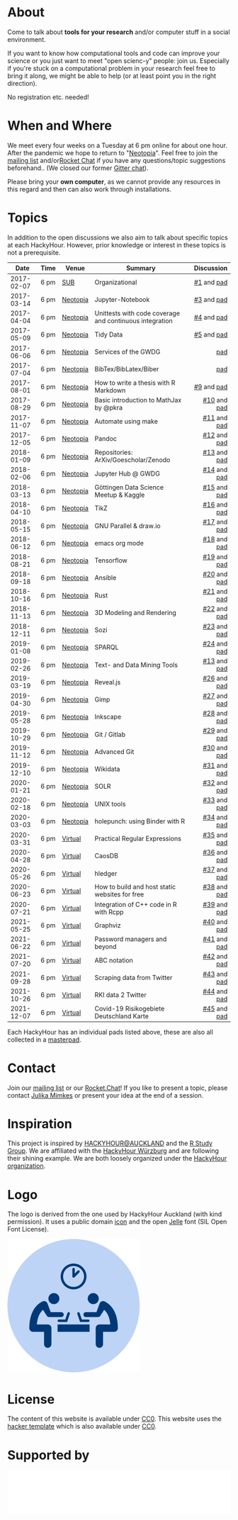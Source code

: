 # About
Come to talk about **tools for your research** and/or computer stuff in a social environment.

If you want to know how computational tools and code can improve your science or you just want to meet "open scienc-y" people: join us. Especially if you're stuck on a computational problem in your research feel free to bring it along, we might be able to help (or at least point you in the right direction).

No registration etc. needed!

# When and Where
We meet every four weeks on a Tuesday at 6 pm online for about one hour. After the pandemic we hope to return to "[Neotopia](https://cccgoe.de/wiki/Neotopia)". Feel free to join the [mailing list](https://listserv.gwdg.de/mailman/listinfo/hackyhour) and/or[Rocket Chat](https://chat.gwdg.de/channel/HackyHour) if you have any questions/topic suggestions beforehand.. (We closed our former [Gitter chat](https://gitter.im/HackyHour/Goettingen?utm_source=share-link&utm_medium=link&utm_campaign=share-link)).

Please bring your **own computer**, as we cannot provide any resources in this regard and then can also work through installations.

# Topics
In addition to the open discussions we also aim to talk about specific topics at each HackyHour. However, prior knowledge or interest in these topics is not a prerequisite. 

| Date | Time | Venue | Summary      | Discussion |
| --------- | ------ | ------| -------------| ----------:|
| 2017-02-07 | 6 pm | [SUB](https://www.sub.uni-goettingen.de/sub-aktuell/) | Organizational | [#1](https://github.com/HackyHour/Goettingen/issues/1) and [pad](http://etherpad.gwdg.de/p/HackyHourGoettingen_2017-02-07) |
| 2017-03-14 | 6 pm | [Neotopia](https://cccgoe.de/wiki/Neotopia) | Jupyter-Notebook | [#3](https://github.com/HackyHour/Goettingen/issues/3) and [pad](http://etherpad.gwdg.de/p/HackyHourGoettingen_2017-03-14) |
| 2017-04-04 | 6 pm | [Neotopia](https://cccgoe.de/wiki/Neotopia) | Unittests with code coverage and continuous integration  | [#4](https://github.com/HackyHour/Goettingen/issues/4) and [pad](http://etherpad.gwdg.de/p/HackyHourGoettingen_2017-04-04) |
| 2017-05-09 | 6 pm | [Neotopia](https://cccgoe.de/wiki/Neotopia) | Tidy Data | [#5](https://github.com/HackyHour/Goettingen/issues/5) and [pad](http://etherpad.gwdg.de/p/HackyHourGoettingen_2017-05-09) |
| 2017-06-06 | 6 pm | [Neotopia](https://cccgoe.de/wiki/Neotopia) | Services of the GWDG | [pad](http://etherpad.gwdg.de/p/HackyHourGoettingen_2017-06-06) |
| 2017-07-04 | 6 pm | [Neotopia](https://cccgoe.de/wiki/Neotopia) | BibTex/BibLatex/Biber | [pad](http://etherpad.gwdg.de/p/HackyHourGoettingen_2017-07-04) |
| 2017-08-01 | 6 pm | [Neotopia](https://cccgoe.de/wiki/Neotopia) | How to write a thesis with R Markdown | [#9](https://github.com/HackyHour/Goettingen/issues/9) and [pad](http://etherpad.gwdg.de/p/HackyHourGoettingen_2017-08-01) |
| 2017-08-29 | 6 pm | [Neotopia](https://cccgoe.de/wiki/Neotopia) | Basic introduction to MathJax by @pkra| [#10](https://github.com/HackyHour/Goettingen/issues/10) and [pad](http://etherpad.gwdg.de/p/HackyHourGoettingen_2017-08-29) |
| 2017-11-07 | 6 pm | [Neotopia](https://cccgoe.de/wiki/Neotopia) | Automate using make| [#11](https://github.com/HackyHour/Goettingen/issues/11) and [pad](http://etherpad.gwdg.de/p/HackyHourGoettingen_2017-09-26) |
| 2017-12-05 | 6 pm | [Neotopia](https://cccgoe.de/wiki/Neotopia) | Pandoc | [#12](https://github.com/HackyHour/Goettingen/issues/12) and [pad](http://etherpad.gwdg.de/p/HackyHourGoettingen_2017-12-05) |
| 2018-01-09 | 6 pm | [Neotopia](https://cccgoe.de/wiki/Neotopia) | Repositories: ArXiv/Goescholar/Zenodo | [#13](https://github.com/HackyHour/Goettingen/issues/13) and [pad](http://etherpad.gwdg.de/p/HackyHourGoettingen_2018-01-09) |
| 2018-02-06 | 6 pm | [Neotopia](https://cccgoe.de/wiki/Neotopia) | Jupyter Hub @ GWDG | [#14](https://github.com/HackyHour/Goettingen/issues/14) and [pad](http://etherpad.gwdg.de/p/HackyHourGoettingen_2018-2-06) |
| 2018-03-13 | 6 pm | [Neotopia](https://cccgoe.de/wiki/Neotopia) | Göttingen Data Science Meetup & Kaggle | [#15](https://github.com/HackyHour/Goettingen/issues/15) and [pad](http://etherpad.gwdg.de/p/HackyHourGoettingen_2018-3-13) |
| 2018-04-10 | 6 pm | [Neotopia](https://cccgoe.de/wiki/Neotopia) | TikZ | [#16](https://github.com/HackyHour/Goettingen/issues/16) and [pad](http://etherpad.gwdg.de/p/HackyHourGoettingen_2018-4-10) |
| 2018-05-15 | 6 pm | [Neotopia](https://cccgoe.de/wiki/Neotopia) | GNU Parallel & draw.io | [#17](https://github.com/HackyHour/Goettingen/issues/17) and [pad](http://etherpad.gwdg.de/p/HackyHourGoettingen_2018-5-15) |
| 2018-06-12 | 6 pm | [Neotopia](https://cccgoe.de/wiki/Neotopia) | emacs org mode| [#18](https://github.com/HackyHour/Goettingen/issues/18) and [pad](http://etherpad.gwdg.de/p/HackyHourGoettingen_2018-6-12) |
| 2018-08-21 | 6 pm | [Neotopia](https://cccgoe.de/wiki/Neotopia) | Tensorflow| [#19](https://github.com/HackyHour/Goettingen/issues/19) and [pad](http://etherpad.gwdg.de/p/HackyHourGoettingen_2018-08-21) |
| 2018-09-18 | 6 pm | [Neotopia](https://cccgoe.de/wiki/Neotopia) | Ansible | [#20](https://github.com/HackyHour/Goettingen/issues/20) and [pad](http://etherpad.gwdg.de/p/HackyHourGoettingen_2018-09-18) |
| 2018-10-16 | 6 pm | [Neotopia](https://cccgoe.de/wiki/Neotopia) | Rust | [#21](https://github.com/HackyHour/Goettingen/issues/21) and [pad](http://etherpad.gwdg.de/p/HackyHourGoettingen_2018-10-16) |
| 2018-11-13 | 6 pm | [Neotopia](https://cccgoe.de/wiki/Neotopia) | 3D Modeling and Rendering | [#22](https://github.com/HackyHour/Goettingen/issues/22) and [pad](https://pad.gwdg.de/HackyHourGoettingen_2018-11-13#) |
| 2018-12-11 | 6 pm | [Neotopia](https://cccgoe.de/wiki/Neotopia) | Sozi | [#23](https://github.com/HackyHour/Goettingen/issues/23) and [pad](http://etherpad.gwdg.de/p/HackyHourGoettingen_2018-12-11) |
| 2019-01-08 | 6 pm | [Neotopia](https://cccgoe.de/wiki/Neotopia) | SPARQL | [#24](https://github.com/HackyHour/Goettingen/issues/24) and [pad](http://etherpad.gwdg.de/p/HackyHourGoettingen_2019-01-08) |
| 2019-02-26 | 6 pm | [Neotopia](https://cccgoe.de/wiki/Neotopia) | Text- and Data Mining Tools | [#13](https://github.com/HackyHour/Goettingen/issues/13) and [pad](https://pad.gwdg.de/HackyHourGoettingen_2019-02-26) |
| 2019-03-19| 6 pm | [Neotopia](https://cccgoe.de/wiki/Neotopia) | Reveal.js | [#26](https://github.com/HackyHour/Goettingen/issues/26) and [pad](http://etherpad.gwdg.de/p/HackyHourGoettingen_2019-03-19) |
| 2019-04-30| 6 pm | [Neotopia](https://cccgoe.de/wiki/Neotopia) | Gimp | [#27](https://github.com/HackyHour/Goettingen/issues/27) and [pad](http://etherpad.gwdg.de/p/HackyHourGoettingen_2019-04-30) |
| 2019-05-28| 6 pm | [Neotopia](https://cccgoe.de/wiki/Neotopia) | Inkscape | [#28](https://github.com/HackyHour/Goettingen/issues/28) and [pad](https://pad.gwdg.de/HackyHourGoettingen_2019-05-28#) |
| 2019-10-29| 6 pm | [Neotopia](https://cccgoe.de/wiki/Neotopia) | Git / Gitlab | [#29](https://github.com/HackyHour/Goettingen/issues/29) and [pad](https://pad.gwdg.de/HackyHourGoettingen_2019-10-29#) |
| 2019-11-12| 6 pm | [Neotopia](https://cccgoe.de/wiki/Neotopia) | Advanced Git | [#30](https://github.com/HackyHour/Goettingen/issues/30) and [pad](https://pad.gwdg.de/HackyHourGoettingen_2019-11-12) |
| 2019-12-10| 6 pm | [Neotopia](https://cccgoe.de/wiki/Neotopia) | Wikidata | [#31](https://github.com/HackyHour/Goettingen/issues/31) and [pad](https://pad.gwdg.de/HackyHourGoettingen_2019-12-10) |
| 2020-01-21| 6 pm | [Neotopia](https://cccgoe.de/wiki/Neotopia) | SOLR | [#32](https://github.com/HackyHour/Goettingen/issues/32) and [pad](https://pad.gwdg.de/HackyHourGoettingen_2020-01-21) |
| 2020-02-18| 6 pm | [Neotopia](https://cccgoe.de/wiki/Neotopia) | UNIX tools | [#33](https://github.com/HackyHour/Goettingen/issues/33) and [pad](https://pad.gwdg.de/HackyHourGoettingen_2020-02-18) |
| 2020-03-03| 6 pm | [Neotopia](https://cccgoe.de/wiki/Neotopia) | holepunch: using Binder with R | [#34](https://github.com/HackyHour/Goettingen/issues/34) and [pad](https://pad.gwdg.de/HackyHourGoettingen_2020-03-03) |
| 2020-03-31 | 6 pm | [Virtual](https://pad.gwdg.de/HackyHourGoettingen_2020-03-31) | Practical Regular Expressions | [#35](https://github.com/HackyHour/Goettingen/issues/35) and [pad](https://pad.gwdg.de/HackyHourGoettingen_2020-03-31) |
| 2020-04-28| 6 pm | [Virtual](https://pad.gwdg.de/HackyHourGoettingen_2020-04-28) | CaosDB | [#36](https://github.com/HackyHour/Goettingen/issues/36) and [pad](https://pad.gwdg.de/HackyHourGoettingen_2020-04-28) |
| 2020-05-26| 6 pm | [Virtual](https://pad.gwdg.de/HackyHourGoettingen_2020-05-26)  | hledger | [#37](https://github.com/HackyHour/Goettingen/issues/37) and [pad](https://pad.gwdg.de/HackyHourGoettingen_2020-05-26) |
| 2020-06-23| 6 pm | [Virtual](https://pad.gwdg.de/HackyHourGoettingen_2020-06-23)  | How to build and host static websites for free | [#38](https://github.com/HackyHour/Goettingen/issues/38) and [pad](https://pad.gwdg.de/HackyHourGoettingen_2020-06-23) |
| 2020-07-21| 6 pm | [Virtual](https://pad.gwdg.de/HackyHourGoettingen_2020-07-21)  | Integration of C++ code in R with Rcpp | [#39](https://github.com/HackyHour/Goettingen/issues/39) and [pad](https://pad.gwdg.de/HackyHourGoettingen_2020-07-21) |
| 2021-05-25| 6 pm | [Virtual](https://pad.gwdg.de/HackyHourGoettingen_2021-05-25)  | Graphviz | [#40](https://github.com/HackyHour/Goettingen/issues/40) and [pad](https://pad.gwdg.de/HackyHourGoettingen_2021-05-25) |
| 2021-06-22| 6 pm | [Virtual](https://pad.gwdg.de/HackyHourGoettingen_2021-06-22)  | Password managers and beyond| [#41](https://github.com/HackyHour/Goettingen/issues/41) and [pad](https://pad.gwdg.de/HackyHourGoettingen_2021-06-22) |
| 2021-07-20| 6 pm | [Virtual](https://pad.gwdg.de/HackyHourGoettingen_2021-07-20)  | ABC notation | [#42](https://github.com/HackyHour/Goettingen/issues/42) and [pad](https://pad.gwdg.de/HackyHourGoettingen_2021-07-20) |
| 2021-09-28| 6 pm | [Virtual](https://pad.gwdg.de/HackyHourGoettingen_2021-09-28)  | Scraping data from Twitter | [#43](https://github.com/HackyHour/Goettingen/issues/43) and [pad](https://pad.gwdg.de/HackyHourGoettingen_2021-09-28) |
| 2021-10-26| 6 pm | [Virtual](https://pad.gwdg.de/HackyHourGoettingen_2021-10-26)  | RKI data 2 Twitter | [#44](https://github.com/HackyHour/Goettingen/issues/44) and [pad](https://pad.gwdg.de/HackyHourGoettingen_2021-10-26) |
| 2021-12-07| 6 pm | [Virtual](https://pad.gwdg.de/HackyHourGoettingen_2021-12-07)  | Covid-19 Risikogebiete Deutschland Karte | [#45](https://github.com/HackyHour/Goettingen/issues/45) and [pad](https://pad.gwdg.de/HackyHourGoettingen_2021-12-07) |

Each HackyHour has an individual pads listed above, these are also all collected in a [masterpad](https://pad.gwdg.de/HackyHourGoettingen#).

# Contact 
Join our [mailing list](https://listserv.gwdg.de/mailman/listinfo/hackyhour) or our [Rocket.Chat](https://chat.gwdg.de/channel/HackyHour)! 
If you like to present a topic, please contact [Julika Mimkes](mailto:mimkes@sub.uni-goettingen.de) or present your idea at the end of a session.

# Inspiration
This project is inspired by [HACKYHOUR@AUCKLAND](https://uoa-eresearch.github.io/HackyHour/) and the [R Study Group](http://minisciencegirl.github.io/studyGroup/). We are affiliated with the [HackyHour Würzburg](https://hackyhour.github.io/Wuerzburg/) and are following their shining example. We are both loosely organized under the [HackyHour organization](https://hackyhour.github.io/).

# Logo
The logo is derived from the one used by HackyHour Auckland (with kind permission).
It uses a public domain <a href="https://thenounproject.com/search/?q=hackathon&i=6324">icon</a> 
and the open <a href="https://fontlibrary.org/en/font/jellee-typeface">Jelle</a> font (SIL Open Font License).

![Logo HackyHour](logo/hackyhour.svg "Logo HackyHour")

# License
The content of this website is available under [CC0](LICENSE).
This website uses the [hacker template](https://github.com/pages-themes/hacker/) which is also available under [CC0](https://creativecommons.org/publicdomain/zero/1.0/legalcode).

# Supported by
![Logo SUB Göttingen](logo/GAU-SUB_weiss.png "SUB Göttingen")
        
